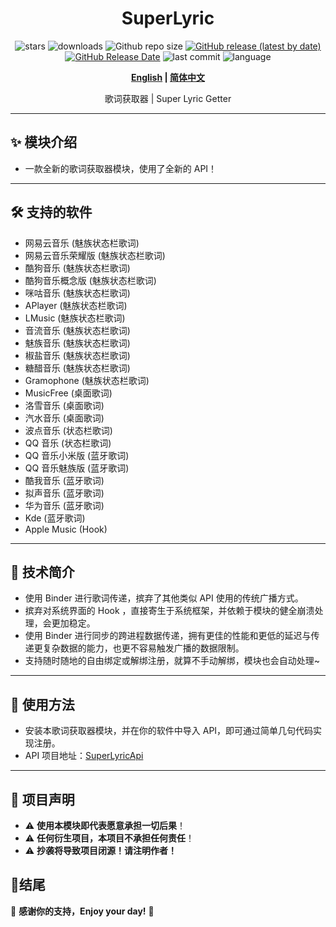 <div align="center">
<h1>SuperLyric</h1>

![stars](https://img.shields.io/github/stars/HChenX/SuperLyric?style=flat)
![downloads](https://img.shields.io/github/downloads/HChenX/SuperLyric/total)
![Github repo size](https://img.shields.io/github/repo-size/HChenX/SuperLyric)
[![GitHub release (latest by date)](https://img.shields.io/github/v/release/HChenX/SuperLyric)](https://github.com/HChenX/SuperLyric/releases)
[![GitHub Release Date](https://img.shields.io/github/release-date/HChenX/SuperLyric)](https://github.com/HChenX/SuperLyric/releases)
![last commit](https://img.shields.io/github/last-commit/HChenX/SuperLyric?style=flat)
![language](https://img.shields.io/badge/language-java-purple)

<p><b><a href="README-en.md">English</a> | <a href="README.md">简体中文</a></b></p>
<p>歌词获取器 | Super Lyric Getter</p>
</div>

---

## ✨ 模块介绍

- 一款全新的歌词获取器模块，使用了全新的 API！

---

## 🛠 支持的软件

- 网易云音乐 (魅族状态栏歌词)
- 网易云音乐荣耀版 (魅族状态栏歌词)
- 酷狗音乐 (魅族状态栏歌词)
- 酷狗音乐概念版 (魅族状态栏歌词)
- 咪咕音乐 (魅族状态栏歌词)
- APlayer (魅族状态栏歌词)
- LMusic (魅族状态栏歌词)
- 音流音乐 (魅族状态栏歌词)
- 魅族音乐 (魅族状态栏歌词)
- 椒盐音乐 (魅族状态栏歌词)
- 糖醋音乐 (魅族状态栏歌词)
- Gramophone (魅族状态栏歌词)
- MusicFree (桌面歌词)
- 洛雪音乐 (桌面歌词)
- 汽水音乐 (桌面歌词)
- 波点音乐 (状态栏歌词)
- QQ 音乐 (状态栏歌词)
- QQ 音乐小米版 (蓝牙歌词)
- QQ 音乐魅族版 (蓝牙歌词)
- 酷我音乐 (蓝牙歌词)
- 拟声音乐 (蓝牙歌词)
- 华为音乐 (蓝牙歌词)
- Kde (蓝牙歌词)
- Apple Music (Hook)

---

## 🔧 技术简介

- 使用 Binder 进行歌词传递，摈弃了其他类似 API 使用的传统广播方式。
- 摈弃对系统界面的 Hook ，直接寄生于系统框架，并依赖于模块的健全崩溃处理，会更加稳定。
- 使用 Binder 进行同步的跨进程数据传递，拥有更佳的性能和更低的延迟与传递更复杂数据的能力，也更不容易触发广播的数据限制。
- 支持随时随地的自由绑定或解绑注册，就算不手动解绑，模块也会自动处理~

---

## 🌟 使用方法

- 安装本歌词获取器模块，并在你的软件中导入 API，即可通过简单几句代码实现注册。
- API 项目地址：[SuperLyricApi](https://github.com/HChenX/SuperLyricApi)

---

## 📢 项目声明

- ⚠ **使用本模块即代表愿意承担一切后果**！
- ⚠ **任何衍生项目，本项目不承担任何责任**！
- ⚠ **抄袭将导致项目闭源！请注明作者！**

## 🎉结尾

💖 **感谢你的支持，Enjoy your day!** 🚀
